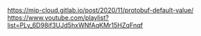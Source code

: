 https://mip-cloud.gitlab.io/post/2020/11/protobuf-default-value/
https://www.youtube.com/playlist?list=PLy_6D98if3UJd5hxWNfAqKMr15HZqFnqf